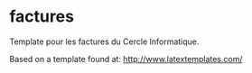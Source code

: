 factures
========

Template pour les factures du Cercle Informatique. 

Based on a template found at: http://www.latextemplates.com/
